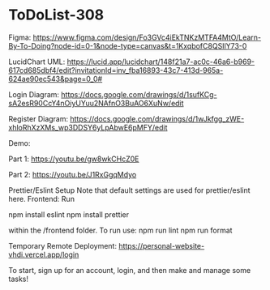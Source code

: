 # ToDoList-308

Figma:
https://www.figma.com/design/Fo3GVc4iEkTNKzMTFA4MtO/Learn-By-To-Doing?node-id=0-1&node-type=canvas&t=1KxqbofC8QSIlY73-0

LucidChart UML:
https://lucid.app/lucidchart/148f21a7-ac0c-46a6-b969-617cd685dbf4/edit?invitationId=inv_fba16893-43c7-413d-965a-624ae90ec543&page=0_0#

Login Diagram:
https://docs.google.com/drawings/d/1sufKCg-sA2esR90CcY4nOiyUYuu2NAfnO3BuAO6XuNw/edit

Register Diagram:
https://docs.google.com/drawings/d/1wJkfgg_zWE-xhloRhXzXMs_wp3DDSY6yLpAbwE6pMFY/edit

Demo:

Part 1: https://youtu.be/gw8wkCHcZ0E

Part 2: https://youtu.be/J1RxGgqMdyo

Prettier/Eslint Setup
Note that default settings are used for prettier/eslint here.
Frontend:
Run

npm install eslint
npm install prettier

within the /frontend folder. To run use:
npm run lint
npm run format

Temporary Remote Deployment:
https://personal-website-vhdi.vercel.app/login

To start, sign up for an account, login, and then make and manage some tasks!
